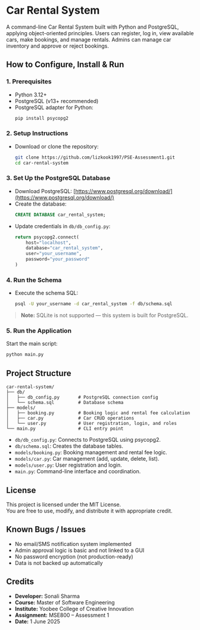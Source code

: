 # Car Rental System

A command-line Car Rental System built with Python and PostgreSQL, applying object-oriented principles. Users can register, log in, view available cars, make bookings, and manage rentals. Admins can manage car inventory and approve or reject bookings.

## How to Configure, Install & Run

### 1. Prerequisites

- Python 3.12+
- PostgreSQL (v13+ recommended)
- PostgreSQL adapter for Python:
  ```bash
  pip install psycopg2
  ```

### 2. Setup Instructions

- Download or clone the repository:
  ```bash
  git clone https://github.com/lizkook1997/PSE-Assessment1.git
  cd car-rental-system
  ```

### 3. Set Up the PostgreSQL Database

- Download PostgreSQL: [https://www.postgresql.org/download/](https://www.postgresql.org/download/)
- Create the database:
  ```sql
  CREATE DATABASE car_rental_system;
  ```
- Update credentials in `db/db_config.py`:
  ```python
  return psycopg2.connect(
      host="localhost",
      database="car_rental_system",
      user="your_username",
      password="your_password"
  )
  ```

### 4. Run the Schema

- Execute the schema SQL:
  ```bash
  psql -U your_username -d car_rental_system -f db/schema.sql
  ```

> **Note:** SQLite is not supported — this system is built for PostgreSQL.

### 5. Run the Application

Start the main script:
```bash
python main.py
```

## Project Structure

```
car-rental-system/
├── db/
│   ├── db_config.py       # PostgreSQL connection config
│   └── schema.sql         # Database schema
├── models/
│   ├── booking.py         # Booking logic and rental fee calculation
│   ├── car.py             # Car CRUD operations
│   └── user.py            # User registration, login, and roles
└── main.py                # CLI entry point
```

- `db/db_config.py`: Connects to PostgreSQL using psycopg2.
- `db/schema.sql`: Creates the database tables.
- `models/booking.py`: Booking management and rental fee logic.
- `models/car.py`: Car management (add, update, delete, list).
- `models/user.py`: User registration and login.
- `main.py`: Command-line interface and coordination.

## License

This project is licensed under the MIT License.  
You are free to use, modify, and distribute it with appropriate credit.

## Known Bugs / Issues

- No email/SMS notification system implemented
- Admin approval logic is basic and not linked to a GUI
- No password encryption (not production-ready)
- Data is not backed up automatically

## Credits

- **Developer:** Sonali Sharma
- **Course:** Master of Software Engineering
- **Institute:** Yoobee College of Creative Innovation
- **Assignment:** MSE800 – Assessment 1
- **Date:** 1 June 2025

